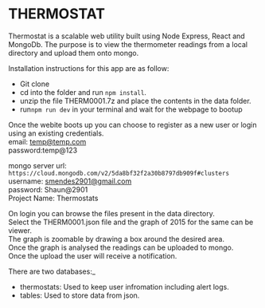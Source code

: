# THERMOSTAT

Thermostat is a scalable web utility built using Node Express, React and MongoDb.
The purpose is to view the thermometer readings from a local directory and upload them onto mongo.

Installation instructions for this app are as follow:

* Git clone 
* cd into the folder and run `npm install`.
* unzip the file THERM0001.7z and place the contents in the data folder.
* run`npm run dev` in your terminal and wait for the webpage to bootup

Once the webite boots up you can choose to register as a new user or login using an existing credentials.  
email: temp@temp.com  
password:temp@123  

mongo server url: `https://cloud.mongodb.com/v2/5da8bf32f2a30b8797db909f#clusters`  
username: smendes2901@gmail.com  
password: Shaun@2901  
Project Name: Thermostats

On login you can browse the files present in the data directory.  
Select the THERM0001.json file and the graph of 2015 for the same can be viewer.  
The graph is zoomable by drawing a box around the desired area.  
Once the graph is analysed the readings can be uploaded to mongo.  
Once the upload the user will receive a notification.

There are two databases:_
* thermostats: Used to keep user infromation including alert logs.
* tables: Used to store data from json.  
